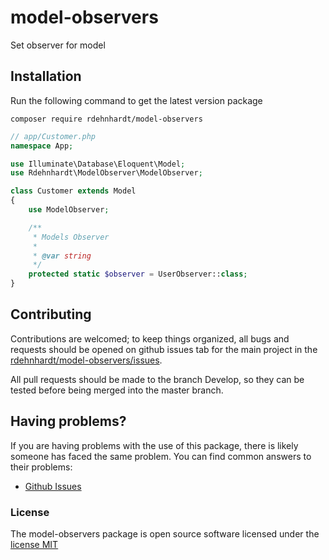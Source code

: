 # model-observers
Set observer for model

## Installation

Run the following command to get the latest version package

```
composer require rdehnhardt/model-observers
```

```php
// app/Customer.php
namespace App;

use Illuminate\Database\Eloquent\Model;
use Rdehnhardt\ModelObserver\ModelObserver;

class Customer extends Model
{
    use ModelObserver;

    /**
     * Models Observer
     *
     * @var string
     */
    protected static $observer = UserObserver::class;
}
```

<a name="contributing"></a>
## Contributing

Contributions are welcomed; to keep things organized, all bugs and requests should be opened on github issues tab for the main project in the [rdehnhardt/model-observers/issues](https://github.com/rdehnhardt/model-observers/issues).

All pull requests should be made to the branch Develop, so they can be tested before being merged into the master branch.

<a name="faq"></a>
## Having problems?

If you are having problems with the use of this package, there is likely someone has faced the same problem. You can find common answers to their problems:

* [Github Issues](https://github.com/rdehnhardt/model-observers/issues?page=1&state=closed)

<a name="license"></a>
### License

The model-observers package is open source software licensed under the [license MIT](http://opensource.org/licenses/MIT)
